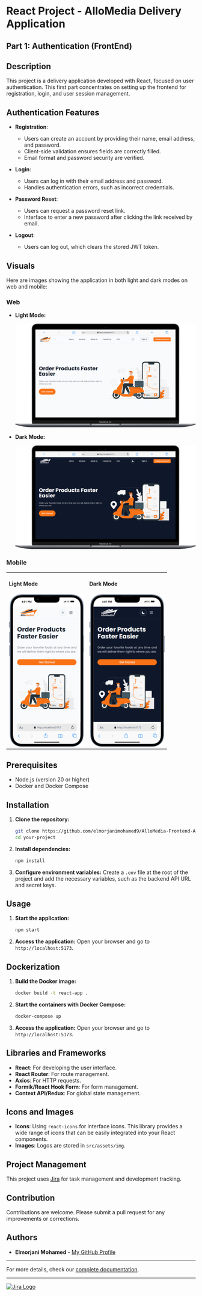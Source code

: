# React Project - AlloMedia Delivery Application

## Part 1: Authentication (FrontEnd)

## Description

This project is a delivery application developed with React, focused on user authentication. This first part concentrates on setting up the frontend for registration, login, and user session management.

## Authentication Features

- **Registration**:

  - Users can create an account by providing their name, email address, and password.
  - Client-side validation ensures fields are correctly filled.
  - Email format and password security are verified.

- **Login**:

  - Users can log in with their email address and password.
  - Handles authentication errors, such as incorrect credentials.

- **Password Reset**:

  - Users can request a password reset link.
  - Interface to enter a new password after clicking the link received by email.

- **Logout**:

  - Users can log out, which clears the stored JWT token.

## Visuals

Here are images showing the application in both light and dark modes on web and mobile:

### Web

- **Light Mode:**

  ![Web Light Mode](document/img/web-light.png)

- **Dark Mode:**

  ![Web Dark Mode](document/img/web-dark.png)

### Mobile

<table>
  <tr>
    <td>
      <h4>Light Mode</h4>
      <img src="document/img/mobile-light.png" alt="Mobile Light Mode" width="200">
    </td>
    <td>
      <h4>Dark Mode</h4>
      <img src="document/img/mobile-dark.png" alt="Mobile Dark Mode" width="200">
    </td>
  </tr>
</table>

## Prerequisites

- Node.js (version 20 or higher)
- Docker and Docker Compose

## Installation

1. **Clone the repository:**

   ```bash
   git clone https://github.com/elmorjanimohamed9/AlloMedia-Frontend-Auth
   cd your-project
   ```

2. **Install dependencies:**

   ```bash
   npm install
   ```

3. **Configure environment variables:**
   Create a `.env` file at the root of the project and add the necessary variables, such as the backend API URL and secret keys.

## Usage

1. **Start the application:**

   ```bash
   npm start
   ```

2. **Access the application:**
   Open your browser and go to `http://localhost:5173`.

## Dockerization

1. **Build the Docker image:**

   ```bash
   docker build -t react-app .
   ```

2. **Start the containers with Docker Compose:**

   ```bash
   docker-compose up
   ```

3. **Access the application:**
   Open your browser and go to `http://localhost:5173`.

## Libraries and Frameworks

- **React**: For developing the user interface.
- **React Router**: For route management.
- **Axios**: For HTTP requests.
- **Formik/React Hook Form**: For form management.
- **Context API/Redux**: For global state management.

## Icons and Images

- **Icons**: Using `react-icons` for interface icons. This library provides a wide range of icons that can be easily integrated into your React components.
- **Images**: Logos are stored in `src/assets/img`.

## Project Management

This project uses [Jira](https://elmorjanimohamed.atlassian.net/jira/software/projects/AFA/boards/4) for task management and development tracking.

## Contribution

Contributions are welcome. Please submit a pull request for any improvements or corrections.

## Authors

- **Elmorjani Mohamed** - [My GitHub Profile](https://github.com/elmorjanimohamed9)

---

For more details, check our [complete documentation](https://elmorjanimohamed.atlassian.net/jira/software/projects/AFA/boards/4).

---

[![Jira Logo](https://upload.wikimedia.org/wikipedia/commons/8/82/Jira_%28Software%29_logo.svg)](https://elmorjanimohamed.atlassian.net/jira/software/projects/AFA/boards/4)
